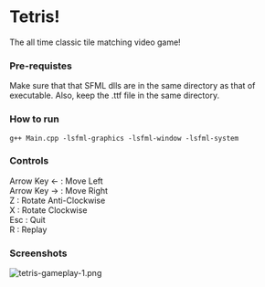 # Tetris!
The all time classic tile matching video game!

### Pre-requistes
Make sure that that SFML dlls are in the same directory as that of executable. Also, keep the .ttf file in the same directory.

### How to run
    g++ Main.cpp -lsfml-graphics -lsfml-window -lsfml-system

### Controls
Arrow Key ← : Move Left  
Arrow Key → : Move Right  
Z : Rotate Anti-Clockwise  
X : Rotate Clockwise  
Esc : Quit  
R : Replay

### Screenshots
![tetris-gameplay-1.png](https://i.postimg.cc/PJzNnsyC/tetris-gameplay-1.png)
